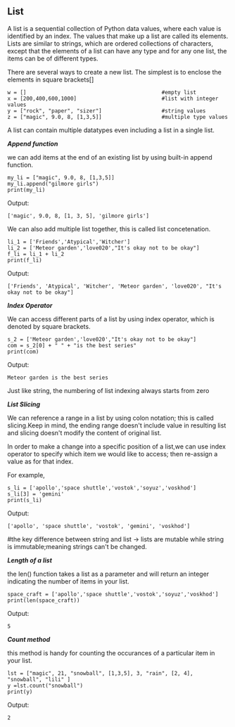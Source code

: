 <h2> List </h2>
A list is a sequential collection of Python data values, where each value is identified by an index. The values that make up a list are called its elements. Lists are similar to strings, which are ordered collections of characters, except that the elements of a list can have any type and for any one list, the items can be of different types.

There are several ways to create a new list. The simplest is to enclose the elements in square brackets[]
```
w = []                                           #empty list
x = [200,400,600,1000]                           #list with integer values
y = ["rock", "paper", "sizer"]                   #string values
z = ["magic", 9.0, 8, [1,3,5]]                   #multiple type values
```
A list can contain multiple datatypes even including a list in a single list.

***Append function***

we can add items at the end of an existing list by using built-in append function.
```
my_li = ["magic", 9.0, 8, [1,3,5]]  
my_li.append("gilmore girls")
print(my_li)
```
Output:
```
['magic', 9.0, 8, [1, 3, 5], 'gilmore girls']
```

We can also add multiple list together, this is called list concetenation.
```
li_1 = ['Friends','Atypical','Witcher']
li_2 = ['Meteor garden','love020',"It's okay not to be okay"]
f_li = li_1 + li_2
print(f_li)
```
Output:
```
['Friends', 'Atypical', 'Witcher', 'Meteor garden', 'love020', "It's okay not to be okay"]
```
***Index Operator***

We can access different parts of a list by using index operator, which is denoted by square brackets.
```
s_2 = ['Meteor garden','love020',"It's okay not to be okay"]
com = s_2[0] + " " + "is the best series"
print(com)
```
Output:
```
Meteor garden is the best series
```
Just like string, the numbering of list indexing always starts from zero

***List Slicing***

We can reference a range in a list by using colon notation; this is called slicing.Keep in mind, the ending range doesn't include value in resulting list and slicing doesn't modify the content of original list.

In order to make a change into a specific position of a list,we can use index operator to specify which item we would like to access; then re-assign a value as for that index.

For example,
```
s_li = ['apollo','space shuttle','vostok','soyuz','voskhod']
s_li[3] = 'gemini'
print(s_li)
```
Output:
```
['apollo', 'space shuttle', 'vostok', 'gemini', 'voskhod']
```
#the key difference between string and list -> lists are mutable while string is immutable;meaning strings can't be changed.

***Length of a list***

the len() function takes a list as a parameter and will return an integer indicating the number of items in your list.
```
space_craft = ['apollo','space shuttle','vostok','soyuz','voskhod']
print(len(space_craft))
```
Output:
```
5
```
***Count method***

this method is handy for counting the occurances of a particular item in your list.
```
lst = ["magic", 21, "snowball", [1,3,5], 3, "rain", [2, 4], "snowball", "lili" ]
y =lst.count("snowball")
print(y)
```
Output:
```
2
```



